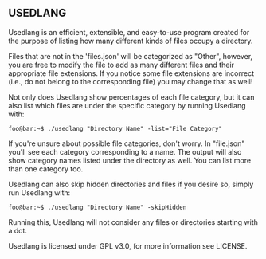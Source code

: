 USEDLANG
---------------

Usedlang is an efficient, extensible, and easy-to-use program created for the purpose of listing how many different kinds of files occupy a directory. 

Files that are not in the 'files.json' will be categorized as "Other", however, you are free to modify the file to add as many different files and their appropriate file extensions. If you notice some file extensions are incorrect (i.e., do not belong to the corresponding file) you may change that as well!

Not only does Usedlang show percentages of each file category, but it can also list which files are under the specific category by running Usedlang with:
```shell
foo@bar:~$ ./usedlang "Directory Name" -list="File Category"
```
If you're unsure about possible file categories, don't worry. In "file.json" you'll see each category corresponding to a name. The output will also show category names listed under the directory as well. You can list more than one category too.

Usedlang can also skip hidden directories and files if you desire so, simply run Usedlang with:
```shell
foo@bar:~$ ./usedlang "Directory Name" -skipHidden
```

Running this, Usedlang will not consider any files or directories starting with a dot.

Usedlang is licensed under GPL v3.0, for more information see LICENSE.